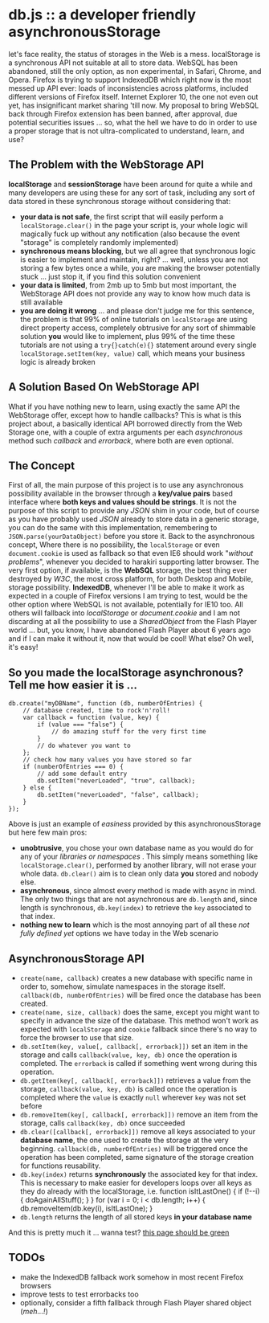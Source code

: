 db.js :: a developer friendly asynchronousStorage
=================================================
let's face reality, the status of storages in the Web is a mess.
localStorage is a synchronous API not suitable at all to store data.
WebSQL has been abandoned, still the only option, as non experimental, in Safari, Chrome, and Opera.
Firefox is trying to support IndexedDB which right now is the most messed up API ever: loads of inconsistencies across platforms, included different versions of Firefox itself.
Internet Explorer 10, the one not even out yet, has insignificant market sharing 'till now.
My proposal to bring WebSQL back through Firefox extension has been banned, after approval, due potential securities issues ... so, what the hell we have to do in order to use a proper storage that is not ultra-complicated to understand, learn, and use?

The Problem with the WebStorage API
-----------------------------------
**localStorage** and **sessionStorage** have been around for quite a while and many developers are using these for any sort of task, including any sort of data stored in these synchronous storage without considering that:
  * **your data is not safe**, the first script that will easily perform a `localStorage.clear()` in the page your script is, your whole logic will magically fuck up without any notification (also because the event "storage" is completely randomly implemented)
  * **synchronous means blocking**, but we all agree that synchronous logic is easier to implement and maintain, right? ... well, unless you are not storing a few bytes once a while, you are making the browser potentially stuck ... just stop it, if you find this solution convenient
  * **your data is limited**, from 2mb up to 5mb but most important, the WebStorage API does not provide any way to know how much data is still available
  * **you are doing it wrong** ... and please don't judge me for this sentence, the problem is that 99% of online tutorials on `localStorage` are using direct property access, completely obtrusive for any sort of shimmable solution **you** would like to implement, plus 99% of the time these tutorials are not using a `try{}catch(e){}` statement around every single `localStorage.setItem(key, value)` call, which means your business logic is already broken

A Solution Based On WebStorage API
----------------------------------
What if you have nothing new to learn, using exactly the same API the WebStorage offer, except how to handle callbacks?
This is what is this project about, a basically identical API borrowed directly from the Web Storage one, with a couple of extra arguments per each *asynchronous* method such *callback* and *errorback*, where both are even optional.

The Concept
-----------
First of all, the main purpose of this project is to use any asynchronous possibility available in the browser through a **key/value pairs** based interface where **both keys and values should be strings**.
It is not the purpose of this script to provide any *JSON* shim in your code, but of course as you have probably used *JSON* already to store data in a generic storage, you can do the same with this implementation, remembering to `JSON.parse(yourDataObject)` before you store it.
Back to the asynchronous concept, Where there is no possibility, the `localStorage` or even `document.cookie` is used as fallback so that even IE6 should work "_without problems_", whenever you decided to harakiri supporting latter browser.
The very first option, if available, is the **WebSQL** storage, the best thing ever destroyed by *W3C*, the most cross platform, for both Desktop and Mobile, storage possibility.
**IndexedDB**, whenever I'll be able to make it work as expected in a couple of Firefox versions I am trying to test, would be the other option where WebSQL is not available, potentially for IE10 too.
All others will fallback into *localStorage* or *document.cookie* and I am not discarding at all the possibility to use a *SharedObject* from the Flash Player world ... but, you know, I have abandoned Flash Player about 6 years ago and if I can make it without it, now that would be cool!
What else? Oh well, it's easy!

So you made the localStorage asynchronous? Tell me how easier it is ...
-----------------------------------------------------------------------

    db.create("myDBName", function (db, numberOfEntries) {
        // database created, time to rock'n'roll!
        var callback = function (value, key) {
            if (value === "false") {
                // do amazing stuff for the very first time
            }
            // do whatever you want to
        };
        // check how many values you have stored so far
        if (numberOfEntries === 0) {
            // add some default entry
            db.setItem("neverLoaded", "true", callback);
        } else {
            db.setItem("neverLoaded", "false", callback);
        }
    });

Above is just an example of _easiness_ provided by this asynchronousStorage but here few main pros:
  * **unobtrusive**, you chose your own database name as you would do for any of your _libraries or namespaces_ . This simply means something like `localStorage.clear()`, performed by another library, will not erase your whole data. `db.clear()` aim is to clean only data **you** stored and nobody else.
  * **asynchronous**, since almost every method is made with async in mind. The only two things that are not asynchronous are `db.length` and, since length is synchronous, `db.key(index)` to retrieve the `key` associated to that index.
  * **nothing new to learn** which is the most annoying part of all these _not fully defined yet_ options we have today in the Web scenario

AsynchronousStorage API
-----------------------
  * `create(name, callback)` creates a new database with specific name in order to, somehow, simulate namespaces in the storage itself. `callback(db, numberOfEntries)` will be fired once the database has been created.
  * `create(name, size, callback)` does the same, except you might want to specify in advance the size of the database. This method won't work as expected with `localStorage` and `cookie` fallback since there's no way to force the browser to use that size.
  * `db.setItem(key, value[, callback[, errorback]])` set an item in the storage and calls `callback(value, key, db)` once the operation is completed. The `errorback` is called if something went wrong during this operation.
  * `db.getItem(key[, callback[, errorback]])` retrieves a value from the storage, `callback(value, key, db)` is called once the operation is completed where the `value` is exactly `null` wherever `key` was not set before
  * `db.removeItem(key[, callback[, errorback]])` remove an item from the storage, calls `callback(key, db)` once succeeded
  * `db.clear([callback[, errorback]])` remove all keys associated to your **database name**, the one used to create the storage at the very beginning. `callback(db, numberOfEntries)` will be triggered once the operation has been completed, same signature of the storage creation for functions reusability.
  * `db.key(index)` returns **synchronously** the associated key for that index. This is necessary to make easier for developers loops over all keys as they do already with the localStorage, i.e.
    function isItLastOne() {
        if (!--i) {
            doAgainAllStuff();
        }
    }
    for (var i = 0; i < db.length; i++) {
        db.removeItem(db.key(i), isItLastOne);
    }
  * `db.length` returns the length of all stored keys **in your database name**

And this is pretty much it ... wanna test? [this page should be green](http://www.3site.eu/db/test/ "test")

TODOs
-----
  * make the IndexedDB fallback work somehow in most recent Firefox browsers
  * improve tests to test errorbacks too
  * optionally, consider a fifth fallback through Flash Player shared object (*meh...!*)